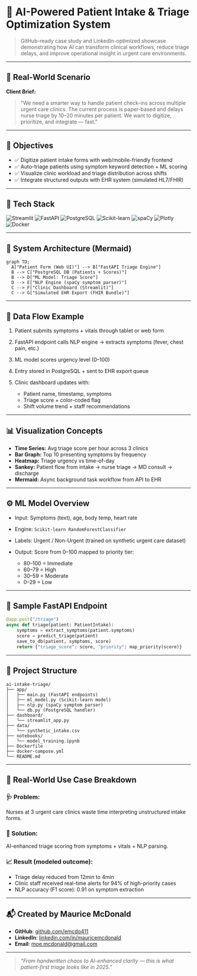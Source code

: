 # 🏥 AI-Powered Patient Intake & Triage Optimization System

> GitHub-ready case study and LinkedIn-optimized showcase demonstrating how AI can transform clinical workflows, reduce triage delays, and improve operational insight in urgent care environments.

---

## 🔧 Real-World Scenario

**Client Brief:**

> "We need a smarter way to handle patient check-ins across multiple urgent care clinics. The current process is paper-based and delays nurse triage by 10–20 minutes per patient. We want to digitize, prioritize, and integrate — fast."

---

## 🎯 Objectives

* ✅ Digitize patient intake forms with web/mobile-friendly frontend
* ✅ Auto-triage patients using symptom keyword detection + ML scoring
* ✅ Visualize clinic workload and triage distribution across shifts
* ✅ Integrate structured outputs with EHR system (simulated HL7/FHIR)

---

## 🧠 Tech Stack

![Streamlit](https://img.shields.io/badge/Frontend-Streamlit-FF4B4B?style=for-the-badge)
![FastAPI](https://img.shields.io/badge/API-FastAPI-009688?style=for-the-badge)
![PostgreSQL](https://img.shields.io/badge/Database-PostgreSQL-336791?style=for-the-badge)
![Scikit-learn](https://img.shields.io/badge/ML-Scikit--Learn-F7931E?style=for-the-badge)
![spaCy](https://img.shields.io/badge/NLP-spaCy-08A88A?style=for-the-badge)
![Plotly](https://img.shields.io/badge/Graphs-Plotly-3F4F75?style=for-the-badge)
![Docker](https://img.shields.io/badge/Deployment-Docker-2496ED?style=for-the-badge)

---

## 🧩 System Architecture (Mermaid)

```mermaid
graph TD;
  A["Patient Form (Web UI)"] --> B["FastAPI Triage Engine"]
  B --> C["PostgreSQL DB (Patients + Scores)"]
  B --> D["ML Model: Triage Score"]
  D --> E["NLP Engine (spaCy symptom parser)"]
  C --> F["Clinic Dashboard (Streamlit)"]
  C --> G["Simulated EHR Export (FHIR Bundle)"]
```

---

## 🔄 Data Flow Example

1. Patient submits symptoms + vitals through tablet or web form
2. FastAPI endpoint calls NLP engine → extracts symptoms (fever, chest pain, etc.)
3. ML model scores urgency level (0–100)
4. Entry stored in PostgreSQL + sent to EHR export queue
5. Clinic dashboard updates with:

   * Patient name, timestamp, symptoms
   * Triage score + color-coded flag
   * Shift volume trend + staff recommendations

---

## 📊 Visualization Concepts

* **Time Series:** Avg triage score per hour across 3 clinics
* **Bar Graph:** Top 10 presenting symptoms by frequency
* **Heatmap:** Triage urgency vs time-of-day
* **Sankey:** Patient flow from intake → nurse triage → MD consult → discharge
* **Mermaid:** Async background task workflow from API to EHR

---

## ⚙️ ML Model Overview

* Input: Symptoms (text), age, body temp, heart rate
* Engine: `Scikit-learn RandomForestClassifier`
* Labels: Urgent / Non-Urgent (trained on synthetic urgent care dataset)
* Output: Score from 0–100 mapped to priority tier:

  * 80–100 = Immediate
  * 60–79 = High
  * 30–59 = Moderate
  * 0–29 = Low

---

## 🧪 Sample FastAPI Endpoint

```python
@app.post("/triage")
async def triage(patient: PatientIntake):
    symptoms = extract_symptoms(patient.symptoms)
    score = predict_triage(patient)
    save_to_db(patient, symptoms, score)
    return {"triage_score": score, "priority": map_priority(score)}
```

---

## 📁 Project Structure

```
ai-intake-triage/
├── app/
│   ├── main.py (FastAPI endpoints)
│   ├── ml_model.py (Scikit-learn model)
│   ├── nlp.py (spaCy symptom parser)
│   └── db.py (PostgreSQL handler)
├── dashboard/
│   └── streamlit_app.py
├── data/
│   └── synthetic_intake.csv
├── notebooks/
│   └── model_training.ipynb
├── Dockerfile
├── docker-compose.yml
└── README.md
```

---

## 🧠 Real-World Use Case Breakdown

### 🩺 Problem:

Nurses at 3 urgent care clinics waste time interpreting unstructured intake forms.

### 🤖 Solution:

AI-enhanced triage scoring from symptoms + vitals + NLP parsing.

### 📈 Result (modeled outcome):

* Triage delay reduced from 12min to 4min
* Clinic staff received real-time alerts for 94% of high-priority cases
* NLP accuracy (F1 score): 0.91 on symptom extraction

---

## 📬 Created by Maurice McDonald

* **GitHub**: [github.com/emcdo411](https://github.com/emcdo411)
* **LinkedIn**: [linkedin.com/in/mauricemcdonald](https://www.linkedin.com/in/mauricemcdonald)
* **Email**: [moe.mcdonald@gmail.com](mailto:moe.mcdonald@gmail.com)

---

> *“From handwritten chaos to AI-enhanced clarity — this is what patient-first triage looks like in 2025.”*
